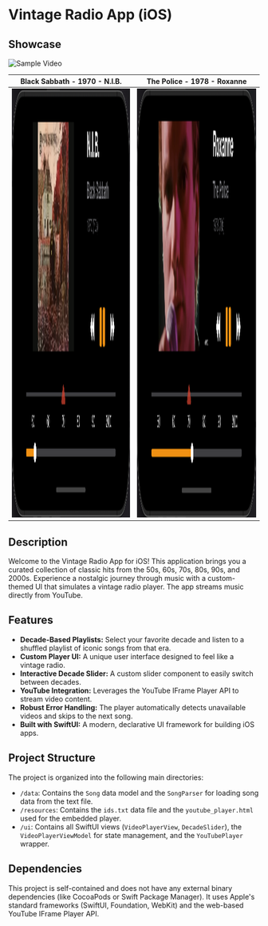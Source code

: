 # Vintage Radio App (iOS)

## Showcase

<img src="videos/video.gif" alt="Sample Video">

| Black Sabbath - 1970 - N.I.B. | The Police - 1978 - Roxanne | 
|---------|---------|
| <img src="images/black_sabbath_1970_n.i.b..png" alt="Sample Video" width="414" height="859"> | <img src="images/the_police_1978_roxanne.png" alt="Sample Video" width="414" height="859"> |

## Description

Welcome to the Vintage Radio App for iOS! This application brings you a curated collection of classic hits from the 50s, 60s, 70s, 80s, 90s, and 2000s. Experience a nostalgic journey through music with a custom-themed UI that simulates a vintage radio player. The app streams music directly from YouTube.

## Features

- **Decade-Based Playlists:** Select your favorite decade and listen to a shuffled playlist of iconic songs from that era.
- **Custom Player UI:** A unique user interface designed to feel like a vintage radio.
- **Interactive Decade Slider:** A custom slider component to easily switch between decades.
- **YouTube Integration:** Leverages the YouTube IFrame Player API to stream video content.
- **Robust Error Handling:** The player automatically detects unavailable videos and skips to the next song.
- **Built with SwiftUI:** A modern, declarative UI framework for building iOS apps.

## Project Structure

The project is organized into the following main directories:

-   `/data`: Contains the `Song` data model and the `SongParser` for loading song data from the text file.
-   `/resources`: Contains the `ids.txt` data file and the `youtube_player.html` used for the embedded player.
-   `/ui`: Contains all SwiftUI views (`VideoPlayerView`, `DecadeSlider`), the `VideoPlayerViewModel` for state management, and the `YouTubePlayer` wrapper.

## Dependencies

This project is self-contained and does not have any external binary dependencies (like CocoaPods or Swift Package Manager). It uses Apple's standard frameworks (SwiftUI, Foundation, WebKit) and the web-based YouTube IFrame Player API.
